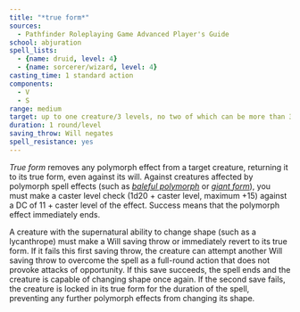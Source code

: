 ```yaml
---
title: "*true form*"
sources:
  - Pathfinder Roleplaying Game Advanced Player's Guide
school: abjuration
spell_lists:
  - {name: druid, level: 4}
  - {name: sorcerer/wizard, level: 4}
casting_time: 1 standard action
components:
  - V
  - S
range: medium
target: up to one creature/3 levels, no two of which can be more than 30 ft. apart
duration: 1 round/level
saving_throw: Will negates
spell_resistance: yes
---
```


*True form* removes any polymorph effect from a target creature, returning it to its true form, even against its will. Against creatures affected by polymorph spell effects (such as [*baleful polymorph*](/spells/baleful-polymorph/) or [*giant form*](/spells/giant-form/)), you must make a caster level check (1d20 + caster level, maximum +15) against a DC of 11 + caster level of the effect. Success means that the polymorph effect immediately ends.

A creature with the supernatural ability to change shape (such as a lycanthrope) must make a Will saving throw or immediately revert to its true form. If it fails this first saving throw, the creature can attempt another Will saving throw to overcome the spell as a full-round action that does not provoke attacks of opportunity. If this save succeeds, the spell ends and the creature is capable of changing shape once again. If the second save fails, the creature is locked in its true form for the duration of the spell, preventing any further polymorph effects from changing its shape.

